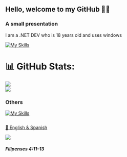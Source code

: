 <h2>Hello, welcome to my GitHub 🐱‍👤</h2>

### A small presentation <br/>
I am a .NET DEV who is 18 years old and uses windows <br/>

[![My Skills](https://skillicons.dev/icons?i=cs,dotnet,mysql&theme=dark)](https://skillicons.dev)
# 📊 GitHub Stats:
![](https://github-readme-stats.vercel.app/api?username=ItLrb&theme=dark&hide_border=false&include_all_commits=false&count_private=false)<br/>
![](https://github-readme-stats.vercel.app/api/top-langs/?username=ItLrb&theme=dark&hide_border=false&include_all_commits=false&count_private=false&layout=compact)


### Others

[![My Skills](https://skillicons.dev/icons?i=js,html,css,react,git&theme=dark)](https://skillicons.dev)


<p align="center" style="display: flex">
  <a href="https://skillicons.dev">
    <p>📢 English & Spanish</p>
    <img src="https://skillicons.dev/icons?i=windows" />
  </a>
</p>

##### Filipenses 4:11–13
